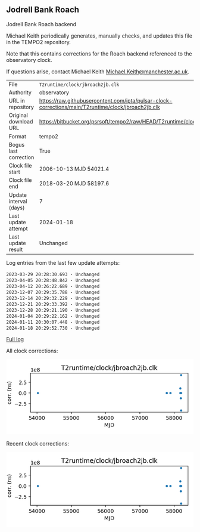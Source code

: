 
## Jodrell Bank Roach

Jodrell Bank Roach backend

Michael Keith periodically generates, manually checks, and updates
this file in the TEMPO2 repository.

Note that this contains corrections for the Roach backend referenced
to the observatory clock.

If questions arise, contact Michael Keith
<Michael.Keith@manchester.ac.uk>.

|     |     |
|:--- |:--- |
| File | `T2runtime/clock/jbroach2jb.clk` |
| Authority | observatory |
| URL in repository | <https://raw.githubusercontent.com/ipta/pulsar-clock-corrections/main/T2runtime/clock/jbroach2jb.clk> |
| Original download URL | <https://bitbucket.org/psrsoft/tempo2/raw/HEAD/T2runtime/clock/jbroach2jb.clk> |
| Format | tempo2 |
| Bogus last correction | True |
| Clock file start | 2006-10-13 MJD 54021.4 |
| Clock file end | 2018-03-20 MJD 58197.6 |
| Update interval (days) | 7 |
| Last update attempt | 2024-01-18 |
| Last update result | Unchanged |

Log entries from the last few update attempts:
```
2023-03-29 20:28:30.693 - Unchanged
2023-04-05 20:28:48.842 - Unchanged
2023-04-12 20:26:22.689 - Unchanged
2023-12-07 20:29:35.788 - Unchanged
2023-12-14 20:29:32.229 - Unchanged
2023-12-21 20:29:33.392 - Unchanged
2023-12-28 20:29:21.190 - Unchanged
2024-01-04 20:29:22.162 - Unchanged
2024-01-11 20:30:07.448 - Unchanged
2024-01-18 20:29:52.730 - Unchanged
```
[Full log](https://raw.githubusercontent.com/ipta/pulsar-clock-corrections/main/log/T2runtime/clock/jbroach2jb.clk.log)


All clock corrections:

![plot of all clock corrections](jbroach2jb.clk.png "All corrections")

Recent clock corrections:

![plot of recent clock corrections](jbroach2jb.clk.short.png "Recent corrections")

